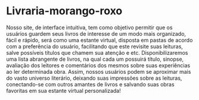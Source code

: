 # Livraria-morango-roxo
Nosso site, de interface intuitiva, tem como objetivo permitir que os usuários guardem seus livros de interesse de um modo mais organizado, fácil e rápido, será como uma estante virtual, disposta em pastas de acordo com a preferência do usuário, facilitando que este revisite suas leituras, salve possíveis títulos que chamem sua atenção  e etc. Disponibilizaremos uma lista abrangente de livros, na qual cada um possuirá título, sinopse, avaliação dos leitores e comentários dos mesmos sobre suas experiências ao ler determinada obra.
Assim, nossos usuários podem se aproximar mais do vasto universo literário, deixando suas impressões sobre as leituras, conectando-se com outros amantes de livros e salvando suas obras favoritas em sua estante virtual personalizada!
